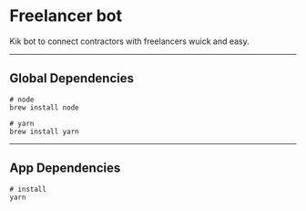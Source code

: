 # Freelancer bot #
Kik bot to connect contractors with freelancers wuick and easy.

---

## Global Dependencies ##

```
# node
brew install node

# yarn
brew install yarn
```

---

## App Dependencies ##

```
# install
yarn
```
